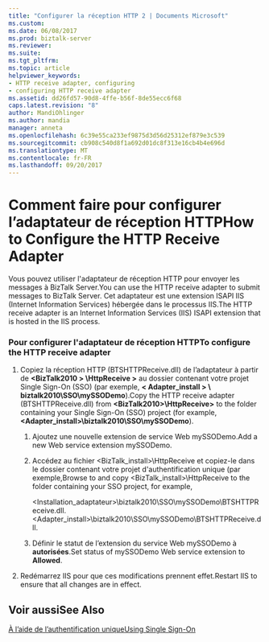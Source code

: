 ```yaml
---
title: "Configurer la réception HTTP 2 | Documents Microsoft"
ms.custom: 
ms.date: 06/08/2017
ms.prod: biztalk-server
ms.reviewer: 
ms.suite: 
ms.tgt_pltfrm: 
ms.topic: article
helpviewer_keywords:
- HTTP receive adapter, configuring
- configuring HTTP receive adapter
ms.assetid: dd26fd57-90d8-4ffe-b56f-8de55ecc6f68
caps.latest.revision: "8"
author: MandiOhlinger
ms.author: mandia
manager: anneta
ms.openlocfilehash: 6c39e55ca233ef9875d3d56d25312ef879e3c539
ms.sourcegitcommit: cb908c540d8f1a692d01dc8f313e16cb4b4e696d
ms.translationtype: MT
ms.contentlocale: fr-FR
ms.lasthandoff: 09/20/2017
---
```

# <a name="how-to-configure-the-http-receive-adapter"></a><span data-ttu-id="bea92-102">Comment faire pour configurer l’adaptateur de réception HTTP</span><span class="sxs-lookup"><span data-stu-id="bea92-102">How to Configure the HTTP Receive Adapter</span></span>
<span data-ttu-id="bea92-103">Vous pouvez utiliser l'adaptateur de réception HTTP pour envoyer les messages à BizTalk Server.</span><span class="sxs-lookup"><span data-stu-id="bea92-103">You can use the HTTP receive adapter to submit messages to BizTalk Server.</span></span> <span data-ttu-id="bea92-104">Cet adaptateur est une extension ISAPI IIS (Internet Information Services) hébergée dans le processus IIS.</span><span class="sxs-lookup"><span data-stu-id="bea92-104">The HTTP receive adapter is an Internet Information Services (IIS) ISAPI extension that is hosted in the IIS process.</span></span>  
  
### <a name="to-configure-the-http-receive-adapter"></a><span data-ttu-id="bea92-105">Pour configurer l'adaptateur de réception HTTP</span><span class="sxs-lookup"><span data-stu-id="bea92-105">To configure the HTTP receive adapter</span></span>  
  
1.  <span data-ttu-id="bea92-106">Copiez la réception HTTP (BTSHTTPReceive.dll) de l’adaptateur à partir de  **\<BizTalk2010 > \HttpReceive >** au dossier contenant votre projet Single Sign-On (SSO) (par exemple, **< Adapter_install > \ biztalk2010\SSO\mySSODemo**).</span><span class="sxs-lookup"><span data-stu-id="bea92-106">Copy the HTTP receive adapter (BTSHTTPReceive.dll) from **\<BizTalk2010>\HttpReceive>** to the folder containing your Single Sign-On (SSO) project (for example, **<Adapter_install>\biztalk2010\SSO\mySSODemo**).</span></span>  
  
    1.  <span data-ttu-id="bea92-107">Ajoutez une nouvelle extension de service Web mySSODemo.</span><span class="sxs-lookup"><span data-stu-id="bea92-107">Add a new Web service extension mySSODemo.</span></span>  
  
    2.  <span data-ttu-id="bea92-108">Accédez au fichier <BizTalk_install>\HttpReceive et copiez-le dans le dossier contenant votre projet d'authentification unique (par exemple,</span><span class="sxs-lookup"><span data-stu-id="bea92-108">Browse to and copy <BizTalk_install>\HttpReceive to the folder containing your SSO project, for example,</span></span>  
  
         <span data-ttu-id="bea92-109"><Installation_adaptateur>\biztalk2010\SSO\mySSODemo\BTSHTTPReceive.dll.</span><span class="sxs-lookup"><span data-stu-id="bea92-109"><Adapter_install>\biztalk2010\SSO\mySSODemo\BTSHTTPReceive.dll.</span></span>  
  
    3.  <span data-ttu-id="bea92-110">Définir le statut de l’extension du service Web mySSODemo à **autorisées**.</span><span class="sxs-lookup"><span data-stu-id="bea92-110">Set status of mySSODemo Web service extension to **Allowed**.</span></span>  
  
2.  <span data-ttu-id="bea92-111">Redémarrez IIS pour que ces modifications prennent effet.</span><span class="sxs-lookup"><span data-stu-id="bea92-111">Restart IIS to ensure that all changes are in effect.</span></span>  
  
## <a name="see-also"></a><span data-ttu-id="bea92-112">Voir aussi</span><span class="sxs-lookup"><span data-stu-id="bea92-112">See Also</span></span>  
 [<span data-ttu-id="bea92-113">À l’aide de l’authentification unique</span><span class="sxs-lookup"><span data-stu-id="bea92-113">Using Single Sign-On</span></span>](../core/using-single-sign-on3.md)